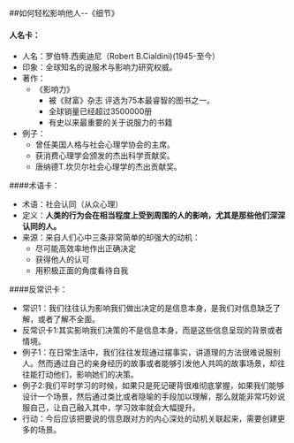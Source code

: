 ##如何轻松影响他人--《细节》
#### 人名卡：
+ 人名：罗伯特.西奥迪尼（Robert B.Cialdini)(1945-至今）
+ 印象：全球知名的说服术与影响力研究权威。
+ 著作： 
	+ 《影响力》
		+  被《财富》杂志 评选为75本最睿智的图书之一。
		+  全球销量已经超过3500000册
		+	有史以来最重要的关于说服力的书籍
+ 例子：
	+ 曾任美国人格与社会心理学协会的主席。
	+ 获消费心理学会颁发的杰出科学贡献奖。
	+ 唐纳德T.坎贝尔社会心理学的杰出贡献奖。

####术语卡：
+ 术语：社会认同（从众心理）
+ 定义：**人类的行为会在相当程度上受到周围的人的影响，尤其是那些他们深深认同的人。**
+ 来源：来自人们心中三条非常简单的却强大的动机：
	+ 尽可能高效率地作出正确决定
	+ 获得他人的认可
	+ 用积极正面的角度看待自我 


####反常识卡：
+ 常识1：我们往往认为影响我们做出决定的是信息本身，是我们对信息缺乏了解，或者了解不全面。
+ 反常识卡1:其实影响我们决策的不是信息本身，而是这些信息呈现的背景或者情境。
+ 例子1：在日常生活中，我们往往发现通过摆事实，讲道理的方法很难说服别人。然而通过自己的亲身经历的故事或者能够引发他人共鸣的故事场景，却往往能打动他们，影响她们的决策。
+ 例子2:我们平时学习的时候，如果只是死记硬背很难彻底掌握，如果我们能够设计一个场景，然后通过类比或者隐喻的手段加以理解，那么就能非常巧妙说服自己，让自己融入其中，学习效率就会大幅提升。
+ 行动：今后应该把要说的信息跟对方的内心深处的动机关联起来，需要创建更多的场景。
